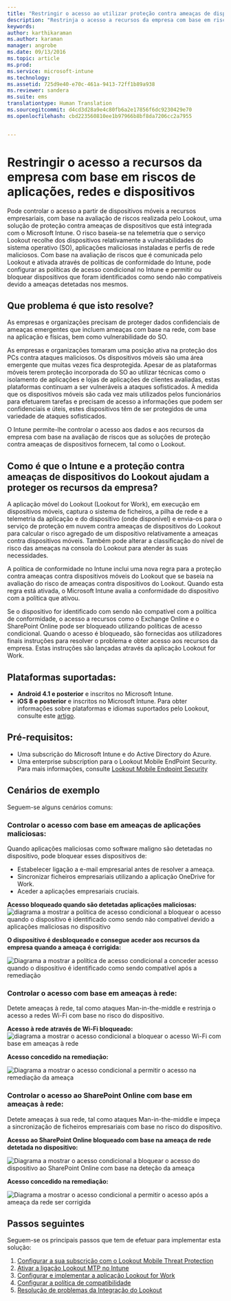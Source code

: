 ```yaml
---
title: "Restringir o acesso ao utilizar proteção contra ameaças de dispositivos | Microsoft Intune"
description: "Restrinja o acesso a recursos da empresa com base em riscos de aplicações, redes e dispositivos."
keywords: 
author: karthikaraman
ms.author: karaman
manager: angrobe
ms.date: 09/13/2016
ms.topic: article
ms.prod: 
ms.service: microsoft-intune
ms.technology: 
ms.assetid: 725d9e40-e70c-461a-9413-72ff1b89a938
ms.reviewer: sandera
ms.suite: ems
translationtype: Human Translation
ms.sourcegitcommit: d4cd3d28a9e4c80fb6a2e17856f6dc9230429e70
ms.openlocfilehash: cbd223560810ee1b97966b8bf8da7206cc2a7955


---
```


# <a name="restrict-access-to-company-resource-based-on-device-network-and-application-risk"></a>Restringir o acesso a recursos da empresa com base em riscos de aplicações, redes e dispositivos
Pode controlar o acesso a partir de dispositivos móveis a recursos empresariais, com base na avaliação de riscos realizada pelo Lookout, uma solução de proteção contra ameaças de dispositivos que está integrada com o Microsoft Intune. O risco baseia-se na telemetria que o serviço Lookout recolhe dos dispositivos relativamente a vulnerabilidades do sistema operativo (SO), aplicações maliciosas instaladas e perfis de rede maliciosos. Com base na avaliação de riscos que é comunicada pelo Lookout e ativada através de políticas de conformidade do Intune, pode configurar as políticas de acesso condicional no Intune e permitir ou bloquear dispositivos que foram identificados como sendo não compatíveis devido a ameaças detetadas nos mesmos.  

## <a name="what-problem-does-this-solve"></a>Que problema é que isto resolve?
As empresas e organizações precisam de proteger dados confidenciais de ameaças emergentes que incluem ameaças com base na rede, com base na aplicação e físicas, bem como vulnerabilidade do SO.

As empresas e organizações tomaram uma posição ativa na proteção dos PCs contra ataques maliciosos. Os dispositivos móveis são uma área emergente que muitas vezes fica desprotegida. Apesar de as plataformas móveis terem proteção incorporada do SO ao utilizar técnicas como o isolamento de aplicações e lojas de aplicações de clientes avaliadas, estas plataformas continuam a ser vulneráveis a ataques sofisticados. À medida que os dispositivos móveis são cada vez mais utilizados pelos funcionários para efetuarem tarefas e precisam de acesso a informações que podem ser confidenciais e úteis, estes dispositivos têm de ser protegidos de uma variedade de ataques sofisticados.

O Intune permite-lhe controlar o acesso aos dados e aos recursos da empresa com base na avaliação de riscos que as soluções de proteção contra ameaças de dispositivos fornecem, tal como o Lookout.

## <a name="how-do-intune-and-lookout-device-threat-protection-help-protect-company-resources"></a>Como é que o Intune e a proteção contra ameaças de dispositivos do Lookout ajudam a proteger os recursos da empresa?
A aplicação móvel do Lookout (Lookout for Work), em execução em dispositivos móveis, captura o sistema de ficheiros, a pilha de rede e a telemetria da aplicação e do dispositivo (onde disponível) e envia-os para o serviço de proteção em nuvem contra ameaças de dispositivos do Lookout para calcular o risco agregado de um dispositivo relativamente a ameaças contra dispositivos móveis. Também pode alterar a classificação do nível de risco das ameaças na consola do Lookout para atender às suas necessidades.  

A política de conformidade no Intune inclui uma nova regra para a proteção contra ameaças contra dispositivos móveis do Lookout que se baseia na avaliação do risco de ameaças contra dispositivos do Lookout. Quando esta regra está ativada, o Microsoft Intune avalia a conformidade do dispositivo com a política que ativou.

Se o dispositivo for identificado com sendo não compatível com a política de conformidade, o acesso a recursos como o Exchange Online e o SharePoint Online pode ser bloqueado utilizando políticas de acesso condicional. Quando o acesso é bloqueado, são fornecidas aos utilizadores finais instruções para resolver o problema e obter acesso aos recursos da empresa. Estas instruções são lançadas através da aplicação Lookout for Work.
## <a name="supported-platforms"></a>Plataformas suportadas:
* **Android 4.1 e posterior** e inscritos no Microsoft Intune.
* **iOS 8 e posterior** e inscritos no Microsoft Intune.
Para obter informações sobre plataformas e idiomas suportados pelo Lookout, consulte este [artigo](https://personal.support.lookout.com/hc/en-us/articles/114094140253).

## <a name="prerequisites"></a>Pré-requisitos:
* Uma subscrição do Microsoft Intune e do Active Directory do Azure.
* Uma enterprise subscription para o Lookout Mobile EndPoint Security.  Para mais informações, consulte [Lookout Mobile Endpoint Security](https://www.lookout.com/products/mobile-endpoint-security)

## <a name="example-scenarios"></a>Cenários de exemplo
Seguem-se alguns cenários comuns:
### <a name="control-access-based-on-threat-from-malicious-apps"></a>Controlar o acesso com base em ameaças de aplicações maliciosas:
Quando aplicações maliciosas como software maligno são detetadas no dispositivo, pode bloquear esses dispositivos de:
* Estabelecer ligação a e-mail empresarial antes de resolver a ameaça.
* Sincronizar ficheiros empresariais utilizando a aplicação OneDrive for Work.
* Aceder a aplicações empresariais cruciais.

**Acesso bloqueado quando são detetadas aplicações maliciosas:**
![diagrama a mostrar a política de acesso condicional a bloquear o acesso quando o dispositivo é identificado como sendo não compatível devido a aplicações maliciosas no dispositivo](../media/mtp/malicious-apps-blocked.png)

**O dispositivo é desbloqueado e consegue aceder aos recursos da empresa quando a ameaça é corrigida:**

![Diagrama a mostrar a política de acesso condicional a conceder acesso quando o dispositivo é identificado como sendo compatível após a remediação](../media/mtp/malicious-apps-unblocked.png)
### <a name="control-access-based-on-threat-to-network"></a>Controlar o acesso com base em ameaças à rede:
Detete ameaças à rede, tal como ataques Man-in-the-middle e restrinja o acesso a redes Wi-Fi com base no risco do dispositivo.

**Acesso à rede através de Wi-Fi bloqueado:**
![diagrama a mostrar o acesso condicional a bloquear o acesso Wi-Fi com base em ameaças à rede](../media/mtp/network-wifi-blocked.png)

**Acesso concedido na remediação:**

![Diagrama a mostrar o acesso condicional a permitir o acesso na remediação da ameaça](../media/mtp/network-wifi-unblocked.png)
### <a name="control-access-to-sharepoint-online-based-on-threat-to-network"></a>Controlar o acesso ao SharePoint Online com base em ameaças à rede:

Detete ameaças à sua rede, tal como ataques Man-in-the-middle e impeça a sincronização de ficheiros empresariais com base no risco do dispositivo.

**Acesso ao SharePoint Online bloqueado com base na ameaça de rede detetada no dispositivo:**

![Diagrama a mostrar o acesso condicional a bloquear o acesso do dispositivo ao SharePoint Online com base na deteção da ameaça](../media/mtp/network-spo-blocked.png)


**Acesso concedido na remediação:**

![Diagrama a mostrar o acesso condicional a permitir o acesso após a ameaça da rede ser corrigida](../media/mtp/network-spo-unblocked.png)

## <a name="next-steps"></a>Passos seguintes
Seguem-se os principais passos que tem de efetuar para implementar esta solução:
1.  [Configurar a sua subscrição com o Lookout Mobile Threat Protection](set-up-your-subscription-with-lookout-mtp.md)
2.  [Ativar a ligação Lookout MTP no Intune](enable-lookout-mtp-connection-in-intune.md)
3.  [Configurar e implementar a aplicação Lookout for Work](configure-and-deploy-lookout-for-work-apps.md)
4.  [Configurar a política de compatibilidade](enable-device-threat-protection-rule-in-compliance-policy.md)
5.  [Resolução de problemas da Integração do Lookout](http://docs.microsoft.com/en-us/intune/troubleshoot/troubleshooting-lookout-integration)



<!--HONumber=Nov16_HO1-->


